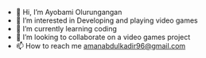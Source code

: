 - 👋 Hi, I’m Ayobami Olurungangan
- 👀 I’m interested in Developing and playing video games
- 🌱 I’m currently learning coding 
- 💞️ I’m looking to collaborate on a video games project
- 📫 How to reach me amanabdulkadir96@gmail.com

<!---
ayobamiolurungangan/ayobamiolurungangan is a ✨ special ✨ repository because its `README.md` (this file) appears on your GitHub profile.
You can click the Preview link to take a look at your changes.
--->
